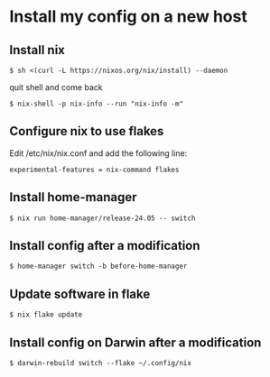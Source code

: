 # Install my config on a new host
## Install nix
```
$ sh <(curl -L https://nixos.org/nix/install) --daemon
```
quit shell and come back

```
$ nix-shell -p nix-info --run "nix-info -m"
```
## Configure nix to use flakes

Edit /etc/nix/nix.conf and add the following line:
```
experimental-features = nix-command flakes
```
## Install home-manager
```
$ nix run home-manager/release-24.05 -- switch 
```
## Install config after a modification
```
$ home-manager switch -b before-home-manager
```
## Update software in flake
```
$ nix flake update
```
## Install config on Darwin after a modification
```
$ darwin-rebuild switch --flake ~/.config/nix
```
